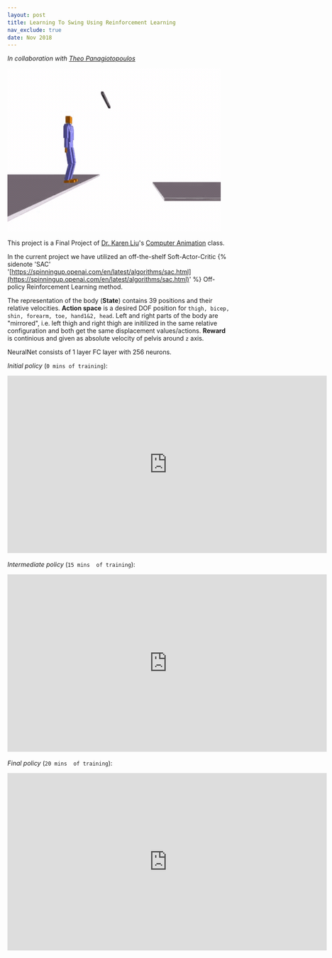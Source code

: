 ```yaml
---
layout: post
title: Learning To Swing Using Reinforcement Learning
nav_exclude: true
date: Nov 2018
---
```


*In collaboration with [Theo Panagiotopoulos](http://www.theopanag.com/)*

<img src="../assets/img/swing_rl/anim.gif" alt="swing_learn"/>


This project is a Final Project of [Dr. Karen Liu](https://www.cc.gatech.edu/~karenliu/Home.html)'s [Computer Animation](https://www.cc.gatech.edu/~dellaert/18F-8803MM/Mobile_Manipulation_2018.html) class.

In the current project we have utilized an off-the-shelf Soft-Actor-Critic {% sidenote 'SAC' '[https://spinningup.openai.com/en/latest/algorithms/sac.html](https://spinningup.openai.com/en/latest/algorithms/sac.html)' %} Off-policy Reinforcement Learning method.

The representation of the body (**State**) contains 39 positions and their relative velocities. **Action space** is a desired DOF position for `thigh, bicep, shin, forearm, toe, hand1&2, head`. Left and right parts of the body are "mirrored", i.e. left thigh and right thigh are initilized in the same relative configuration and both get the same displacement values/actions. **Reward** is continious and given as absolute velocity of pelvis around `z` axis.

NeuralNet consists of 1 layer FC layer with 256 neurons.

*Initial policy* (`0 mins of training`):

<iframe width="720" height="400" src="https://www.youtube.com/embed/ZrbnHCP0nVo" frameborder="0" allow="accelerometer; autoplay; encrypted-media; gyroscope; picture-in-picture" allowfullscreen></iframe>

*Intermediate policy* (`15 mins  of training`):

<iframe width="720" height="400" src="https://www.youtube.com/embed/dLxKjDKMoiI" frameborder="0" allow="accelerometer; autoplay; encrypted-media; gyroscope; picture-in-picture" allowfullscreen></iframe>

*Final policy* (`20 mins  of training`):

<iframe width="720" height="400" src="https://www.youtube.com/embed/N34kc6pcHq8" frameborder="0" allow="accelerometer; autoplay; encrypted-media; gyroscope; picture-in-picture" allowfullscreen></iframe>

